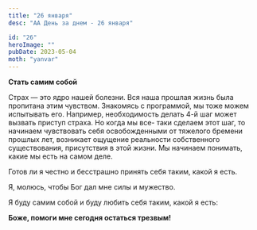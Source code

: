 ```yaml
---
title: "26 января"
desc: "АА День за днем - 26 января"

id: "26"
heroImage: ""
pubDate: 2023-05-04
moth: "yanvar"
---
```


**Стать самим собой**

Страх — это ядро нашей болезни. Вся наша прошлая жизнь была пропитана этим
чувством. Знакомясь с программой, мы тоже можем испытывать его. Например,
необходимость делать 4-й шаг может вызвать приступ страха. Но когда мы все-
таки сделаем этот шаг, то начинаем чувствовать себя освобожденными от тяжелого
бремени прошлых лет, возникает ощущение реальности собственного существования,
присутствия в этой жизни. Мы начинаем понимать, какие мы есть на самом деле.

Готов ли я честно и бесстрашно принять себя таким, какой я есть.

Я, молюсь, чтобы Бог дал мне силы и мужество.

Я буду самим собой и буду любить себя таким, какой я есть:

**Боже, помоги мне сегодня остаться трезвым!**

